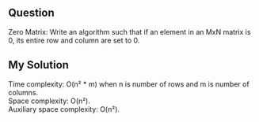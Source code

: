 ## Question
Zero Matrix: Write an algorithm such that if an element in an MxN matrix is 0, its entire row and
column are set to 0.

## My Solution
Time complexity: O(n² * m) when n is number of rows and m is number of columns.<br>
Space complexity: O(n²).<br>
Auxiliary space complexity: O(n²).
